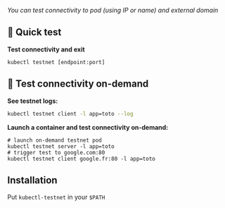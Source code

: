 
*You can test connectivity to pod (using IP or name) and external domain*

## 💨 Quick test

**Test connectivity and exit**
```shell
kubectl testnet [endpoint:port]
```

## 🥡 Test connectivity on-demand

**See testnet logs:**
```bash
kubectl testnet client -l app=toto --log
```

**Launch a container and test connectivity on-demand:**
```shell
# launch on-demand testnet pod 
kubectl testnet server -l app=toto
# trigger test to google.com:80
kubectl testnet client google.fr:80 -l app=toto
```

## Installation

Put `kubectl-testnet` in your `$PATH`
